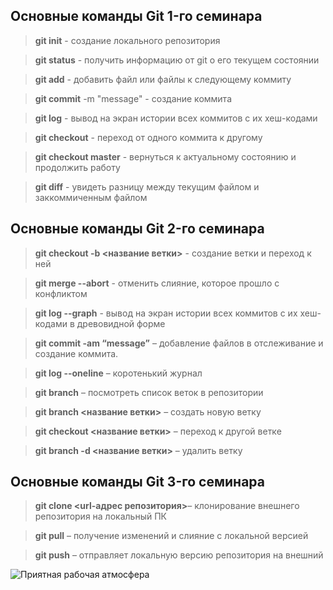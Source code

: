 ## Основные команды Git 1-го семинара

> **git init** - создание локального репозитория

> **git status** - получить информацию от git о его текущем состоянии

> **git add** - добавить файл или файлы к следующему коммиту

> **git commit** -m "message" - создание коммита

> **git log** - вывод на экран истории всех коммитов с их хеш-кодами

> **git checkout** - переход от одного коммита к другому

> **git checkout master** - вернуться к актуальному состоянию и продолжить работу

> **git diff** - увидеть разницу между текущим файлом и заккоммиченным файлом


## Основные команды Git 2-го семинара

> **git checkout  -b <название ветки>** - создание ветки и переход к ней

> **git merge --abort** - отменить слияние, которое прошло с конфликтом

> **git log --graph** - вывод на экран истории всех коммитов с их хеш-кодами в древовидной форме

> **git commit -am “message”** – добавление файлов в отслеживание и       создание коммита.

> **git log --oneline** – коротенький журнал

> **git branch** – посмотреть список веток в репозитории

> **git branch <название ветки>** – создать новую ветку

> **git checkout <название ветки>** – переход к другой ветке

> **git branch -d <название ветки>** – удалить ветку

## Основные команды Git 3-го семинара

> **git clone <url-адрес репозитория>**– клонирование внешнего репозитория на  локальный ПК

> **git pull** – получение изменений и слияние с локальной версией

> **git push** – отправляет локальную версию репозитория на внешний

![Приятная рабочая атмосфера](ноут1.jpeg)